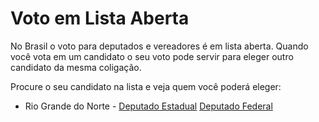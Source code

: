 # Voto em Lista Aberta

No Brasil o voto para deputados e vereadores é em lista aberta.
Quando você vota em um candidato o seu voto pode servir para eleger outro candidato da mesma coligação.

Procure o seu candidato na lista e veja quem você poderá eleger:

 + Rio Grande do Norte - [Deputado Estadual](rn-estadual.md) [Deputado Federal](rn-federal.md)
